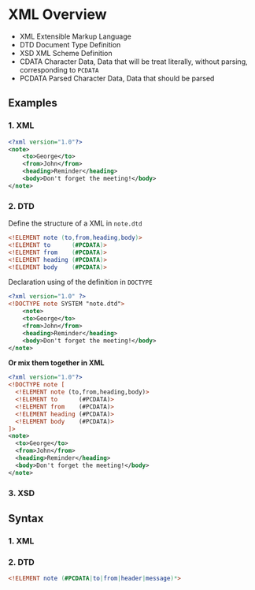 # XML Overview

- XML Extensible Markup Language
- DTD Document Type Definition
- XSD XML Scheme Definition
- CDATA Character Data, Data that will be treat literally, without parsing, corresponding to `PCDATA`
- PCDATA Parsed Character Data, Data that should be parsed

## Examples

### 1. XML

```xml
<?xml version="1.0"?>
<note>
    <to>George</to>
    <from>John</from>
    <heading>Reminder</heading>
    <body>Don't forget the meeting!</body>
</note> 
```

### 2. DTD

Define the structure of a XML in `note.dtd`

```dtd
<!ELEMENT note (to,from,heading,body)>
<!ELEMENT to      (#PCDATA)>
<!ELEMENT from    (#PCDATA)>
<!ELEMENT heading (#PCDATA)>
<!ELEMENT body    (#PCDATA)>
```

Declaration using of the definition in `DOCTYPE`

```xml
<?xml version="1.0" ?>
<!DOCTYPE note SYSTEM "note.dtd">
    <note>
    <to>George</to>
    <from>John</from>
    <heading>Reminder</heading>
    <body>Don't forget the meeting!</body>
</note> 
```

**Or mix them together in XML**

```xml
<?xml version="1.0"?>
<!DOCTYPE note [
  <!ELEMENT note (to,from,heading,body)>
  <!ELEMENT to      (#PCDATA)>
  <!ELEMENT from    (#PCDATA)>
  <!ELEMENT heading (#PCDATA)>
  <!ELEMENT body    (#PCDATA)>
]>
<note>
  <to>George</to>
  <from>John</from>
  <heading>Reminder</heading>
  <body>Don't forget the meeting!</body>
</note>
```

### 3. XSD

## Syntax

### 1. XML

### 2. DTD

```dtd
<!ELEMENT note (#PCDATA|to|from|header|message)*>
```


